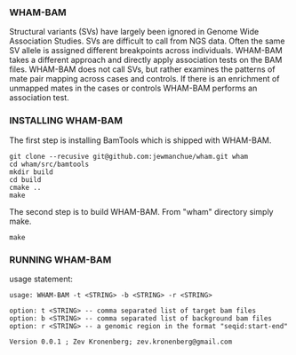 ### WHAM-BAM

Structural variants (SVs) have largely been ignored in Genome Wide Association Studies.  SVs are difficult to call from NGS data.  Often the same SV allele is assigned different breakpoints across individuals.  WHAM-BAM takes a different approach and directly apply association tests on the BAM files.  WHAM-BAM does not call SVs, but rather examines the patterns of mate pair mapping across cases and controls.  If there is an enrichment of unmapped mates in the cases or controls WHAM-BAM performs an association test.


### INSTALLING WHAM-BAM

The first step is installing BamTools which is shipped with WHAM-BAM.

```
git clone --recusive git@github.com:jewmanchue/wham.git wham
cd wham/src/bamtools
mkdir build
cd build
cmake ..
make
```

The second step is to build WHAM-BAM.  From "wham" directory simply make.

``` 
make
```

### RUNNING WHAM-BAM

usage statement:

```
usage: WHAM-BAM -t <STRING> -b <STRING> -r <STRING>

option: t <STRING> -- comma separated list of target bam files
option: b <STRING> -- comma separated list of background bam files
option: r <STRING> -- a genomic region in the format "seqid:start-end"

Version 0.0.1 ; Zev Kronenberg; zev.kronenberg@gmail.com
```
